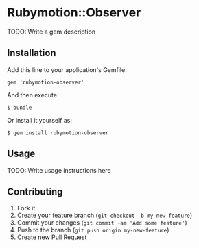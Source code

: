 # Rubymotion::Observer

TODO: Write a gem description

## Installation

Add this line to your application's Gemfile:

    gem 'rubymotion-observer'

And then execute:

    $ bundle

Or install it yourself as:

    $ gem install rubymotion-observer

## Usage

TODO: Write usage instructions here

## Contributing

1. Fork it
2. Create your feature branch (`git checkout -b my-new-feature`)
3. Commit your changes (`git commit -am 'Add some feature'`)
4. Push to the branch (`git push origin my-new-feature`)
5. Create new Pull Request
